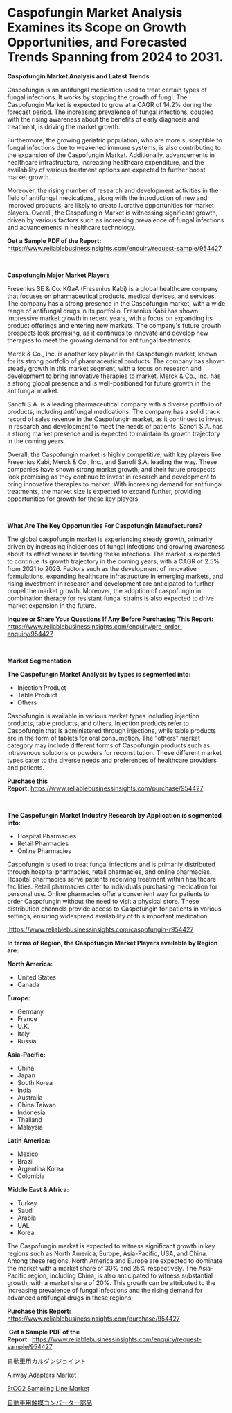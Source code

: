 <p><h1>Caspofungin Market Analysis Examines its Scope on Growth Opportunities, and Forecasted Trends Spanning from 2024 to 2031.</h1></p><p><strong>Caspofungin Market Analysis and Latest Trends</strong></p>
<p><p>Caspofungin is an antifungal medication used to treat certain types of fungal infections. It works by stopping the growth of fungi. The Caspofungin Market is expected to grow at a CAGR of 14.2% during the forecast period. The increasing prevalence of fungal infections, coupled with the rising awareness about the benefits of early diagnosis and treatment, is driving the market growth.</p><p>Furthermore, the growing geriatric population, who are more susceptible to fungal infections due to weakened immune systems, is also contributing to the expansion of the Caspofungin Market. Additionally, advancements in healthcare infrastructure, increasing healthcare expenditure, and the availability of various treatment options are expected to further boost market growth.</p><p>Moreover, the rising number of research and development activities in the field of antifungal medications, along with the introduction of new and improved products, are likely to create lucrative opportunities for market players. Overall, the Caspofungin Market is witnessing significant growth, driven by various factors such as increasing prevalence of fungal infections and advancements in healthcare technology.</p></p>
<p><strong>Get a Sample PDF of the Report:&nbsp;</strong> <a href="https://www.reliablebusinessinsights.com/enquiry/request-sample/954427">https://www.reliablebusinessinsights.com/enquiry/request-sample/954427</a></p>
<p>&nbsp;</p>
<p><strong>Caspofungin Major Market Players</strong></p>
<p><p>Fresenius SE & Co. KGaA (Fresenius Kabi) is a global healthcare company that focuses on pharmaceutical products, medical devices, and services. The company has a strong presence in the Caspofungin market, with a wide range of antifungal drugs in its portfolio. Fresenius Kabi has shown impressive market growth in recent years, with a focus on expanding its product offerings and entering new markets. The company's future growth prospects look promising, as it continues to innovate and develop new therapies to meet the growing demand for antifungal treatments.</p><p>Merck & Co., Inc. is another key player in the Caspofungin market, known for its strong portfolio of pharmaceutical products. The company has shown steady growth in this market segment, with a focus on research and development to bring innovative therapies to market. Merck & Co., Inc. has a strong global presence and is well-positioned for future growth in the antifungal market.</p><p>Sanofi S.A. is a leading pharmaceutical company with a diverse portfolio of products, including antifungal medications. The company has a solid track record of sales revenue in the Caspofungin market, as it continues to invest in research and development to meet the needs of patients. Sanofi S.A. has a strong market presence and is expected to maintain its growth trajectory in the coming years.</p><p>Overall, the Caspofungin market is highly competitive, with key players like Fresenius Kabi, Merck & Co., Inc., and Sanofi S.A. leading the way. These companies have shown strong market growth, and their future prospects look promising as they continue to invest in research and development to bring innovative therapies to market. With increasing demand for antifungal treatments, the market size is expected to expand further, providing opportunities for growth for these key players.</p></p>
<p>&nbsp;</p>
<p><strong>What Are The Key Opportunities For Caspofungin Manufacturers?</strong></p>
<p><p>The global caspofungin market is experiencing steady growth, primarily driven by increasing incidences of fungal infections and growing awareness about its effectiveness in treating these infections. The market is expected to continue its growth trajectory in the coming years, with a CAGR of 2.5% from 2021 to 2026. Factors such as the development of innovative formulations, expanding healthcare infrastructure in emerging markets, and rising investment in research and development are anticipated to further propel the market growth. Moreover, the adoption of caspofungin in combination therapy for resistant fungal strains is also expected to drive market expansion in the future.</p></p>
<p><strong>Inquire or Share Your Questions If Any Before Purchasing This Report:</strong> <a href="https://www.reliablebusinessinsights.com/enquiry/pre-order-enquiry/954427">https://www.reliablebusinessinsights.com/enquiry/pre-order-enquiry/954427</a></p>
<p>&nbsp;</p>
<p><strong>Market Segmentation</strong></p>
<p><strong>The Caspofungin Market Analysis by types is segmented into:</strong></p>
<p><ul><li>Injection Product</li><li>Table Product</li><li>Others</li></ul></p>
<p><p>Caspofungin is available in various market types including injection products, table products, and others. Injection products refer to Caspofungin that is administered through injections, while table products are in the form of tablets for oral consumption. The "others" market category may include different forms of Caspofungin products such as intravenous solutions or powders for reconstitution. These different market types cater to the diverse needs and preferences of healthcare providers and patients.</p></p>
<p><strong>Purchase this Report:&nbsp;</strong><a href="https://www.reliablebusinessinsights.com/purchase/954427">https://www.reliablebusinessinsights.com/purchase/954427</a></p>
<p>&nbsp;</p>
<p><strong>The Caspofungin Market Industry Research by Application is segmented into:</strong></p>
<p><ul><li>Hospital Pharmacies</li><li>Retail Pharmacies</li><li>Online Pharmacies</li></ul></p>
<p><p>Caspofungin is used to treat fungal infections and is primarily distributed through hospital pharmacies, retail pharmacies, and online pharmacies. Hospital pharmacies serve patients receiving treatment within healthcare facilities. Retail pharmacies cater to individuals purchasing medication for personal use. Online pharmacies offer a convenient way for patients to order Caspofungin without the need to visit a physical store. These distribution channels provide access to Caspofungin for patients in various settings, ensuring widespread availability of this important medication.</p></p>
<p><a href="https://www.reliablebusinessinsights.com/caspofungin-r954427">&nbsp;https://www.reliablebusinessinsights.com/caspofungin-r954427</a></p>
<p><strong>In terms of Region, the Caspofungin Market Players available by Region are:</strong></p>
<p>
    <p> <strong> North America: </strong>
        <ul>
            <li>United States</li>
            <li>Canada</li>
        </ul>
        </p> 
    <p> <strong> Europe: </strong>
        <ul>
            <li>Germany</li>
            <li>France</li>
            <li>U.K.</li>
            <li>Italy</li>
            <li>Russia</li>
        </ul>
        </p> 
    <p> <strong> Asia-Pacific: </strong>
        <ul>
            <li>China</li>
            <li>Japan</li>
            <li>South Korea</li>
            <li>India</li>
            <li>Australia</li>
            <li>China Taiwan</li>
            <li>Indonesia</li>
            <li>Thailand</li>
            <li>Malaysia</li>
        </ul>
        </p> 
    <p> <strong> Latin America: </strong>
        <ul>
            <li>Mexico</li>
            <li>Brazil</li>
            <li>Argentina Korea</li>
            <li>Colombia</li>
        </ul>
        </p> 
    <p> <strong> Middle East & Africa: </strong>
        <ul>
            <li>Turkey</li>
            <li>Saudi</li>
            <li>Arabia</li>
            <li>UAE</li>
            <li>Korea</li>
        </ul>
    </p>
    </p>
<p><p>The Caspofungin market is expected to witness significant growth in key regions such as North America, Europe, Asia-Pacific, USA, and China. Among these regions, North America and Europe are expected to dominate the market with a market share of 30% and 25% respectively. The Asia-Pacific region, including China, is also anticipated to witness substantial growth, with a market share of 20%. This growth can be attributed to the increasing prevalence of fungal infections and the rising demand for advanced antifungal drugs in these regions.</p></p>
<p><strong>Purchase this Report: </strong><a href="https://www.reliablebusinessinsights.com/purchase/954427">https://www.reliablebusinessinsights.com/purchase/954427</a></p>
<p>&nbsp;<strong>Get a Sample PDF of the Report:&nbsp;&nbsp;</strong><a href="https://www.reliablebusinessinsights.com/enquiry/request-sample/954427">https://www.reliablebusinessinsights.com/enquiry/request-sample/954427</a></p>
<p><strong></strong></p>
<p><p><a href="https://github.com/VinceMarvin1/Market-Research-Report-List-2/blob/main/6453203174756.md">自動車用カルダンジョイント</a></p><p><a href="https://github.com/zkngisync/Market-Research-Report-List-1/blob/main/airway-adapters-market.md">Airway Adapters Market</a></p><p><a href="https://github.com/brendafegmorris532/Market-Research-Report-List-1/blob/main/etco2-sampling-line-market.md">EtCO2 Sampling Line Market</a></p><p><a href="https://github.com/DayanaRunolfsdottir/Market-Research-Report-List-1/blob/main/4512938174757.md">自動車用触媒コンバーター部品</a></p></p>